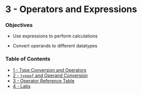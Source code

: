# 3 - Operators and Expressions
### Objectives
* Use expressions to perform calculations
  
* Convert operands to different datatypes

  
### Table of Contents
* [1 - Type Conversion and Operators](1_TypeConversionAndOperators.md)
* [2 - `typeof` and Operand Conversion](2_TypeOfAndOperandConversion.md)
* [3 - Operator Reference Table](3_OperatorReferenceTable.md)
* [4 - Labs](4_Labs.md)
